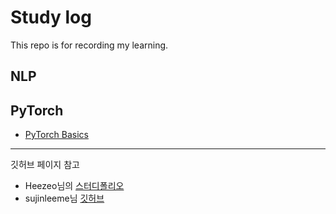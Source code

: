 # Study log
This repo is for recording my learning.

## NLP

## PyTorch
- [PyTorch Basics](./PyTorch/boostcourse_PyTorch_Basics.html)


---

깃허브 페이지 참고 
- Heezeo님의 [스터디폴리오](https://velog.io/@heezeo/%EC%A3%BC%ED%94%BC%ED%84%B0-%EB%85%B8%ED%8A%B8%EB%B6%81-%EA%B9%83%ED%97%99-%EC%8A%A4%ED%84%B0%EB%94%94%ED%8F%B4%EB%A6%AC%EC%98%A4-%EB%A7%8C%EB%93%A4%EA%B8%B0-%EB%AC%B4%EC%9E%91%EC%A0%95-%EB%94%B0%EB%9D%BC%ED%95%98%EA%B8%B0)  
- sujinleeme님 [깃허브](https://github.com/sujinleeme/spa-github-pages-ko)
